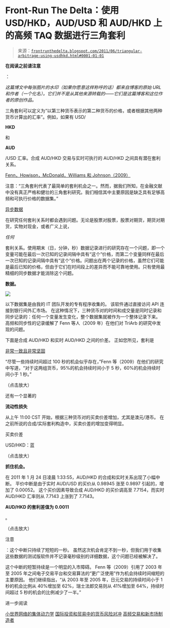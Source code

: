<!--yml

分类：未分类

日期：2024-05-12 23:37:40

-->

# Front-Run The Delta：使用 USD/HKD，AUD/USD 和 AUD/HKD 上的高频 TAQ 数据进行三角套利

> 来源：[`frontrunthedelta.blogspot.com/2011/06/triangular-arbitrage-using-usdhkd.html#0001-01-01`](https://frontrunthedelta.blogspot.com/2011/06/triangular-arbitrage-using-usdhkd.html#0001-01-01)

**在阅读之前请注意**

：

*这篇博文中每张图片的水印（如果你愿意这样称呼的话）都来自博客的原始 URL 和作者（一个化名）。它们并不是从其他来源转载的——它们是这篇博客和这位作者的原创作品。*

三角套利可以定义为“以第三种货币表示的第二种货币的价格，或者根据其他两种货币计算出的汇率”。例如，如果有 USD/

**HKD**

和

**AUD**

/USD 汇率。合成 AUD/HKD 交易与实时可执行的 AUD/HKD 之间具有潜在套利关系。

[Fenn，Howison，McDonald，Williams 和 Johnson（2009）](http://econpapers.repec.org/article/wsiijtafx/v_3a12_3ay_3a2009_3ai_3a08_3ap_3a1105-1123.htm)

注意：“三角套利代表了最简单的套利机会之一。然而，据我们所知，在金融文献中没有真正严格和健壮的三角套利研究。我们相信其中主要原因是缺乏具有足够高频和可执行价格的数据集。”

[异步数据](http://www.answers.com/topic/asynchronous-data)

在研究任何套利关系时都会遇到问题。无论是股票对股票，股票对期货，期货对期货，实物对现金，或者广义上说，

*任何*

套利关系。使用期末（日，分钟，秒）数据记录进行的研究存在一个问题，即一个变量可能在最后一次已知的记录间隔中具有“这个”价格，而第二个变量同样在最后一次已知的记录间隔中具有“这个”价格。问题出在两个记录的价格，虽然它们可能是最后已知的价格，但由于它们在时间段上的差异而不能可靠地使用。只有使用最精细的同步数据才能消除这个问题。

**数据。**

![](https://blogger.googleusercontent.com/img/b/R29vZ2xl/AVvXsEi6HJ8gh-ryo1v9AKwVuezsiYVF1X-BPEYHdmSDEWltCMG6N3IE5y4lkNlJliwQ9ZwYof5tLkHaVAh7zlA_T7p_6NVXbLxK3AVIJCs42OtpwZ7Jzzj3XvEiBggoY3FzG9Dg3qHX_1YIDJE/s1600/data1.png)

以下数据集是由我的 IT 团队开发的专有程序收集的。 该软件通过直接访问 API 连接到银行间外汇市场。 在这种情况下，三种货币对的时间和成交量是同时记录和同步记录的：任何一个变量发生变化，整个数据集就被作为一个整体记录下来。 高频和同步性的记录缓解了 Fenn 等人（2009 年）在他们对 TriArb 的研究中发现的问题。

下面是合成 AUD/HKD 和实时 AUD/HKD 之间的价差。 正如您所见，套利是

[非常一致且非常坚固](http://en.wikipedia.org/wiki/Dijkstra%27s_algorithm)

“尽管一些持续时间超过 100 秒的机会似乎存在，”Fenn 等（2009）在他们的研究中写道，“对于这两组货币，95%的机会持续时间小于 5 秒，60%的机会持续时间小于 1 秒。”

（点击放大）

还有一个显著的

**流动性损失**

从上午 11:00 CST 开始，根据三种货币对的买卖价差增加，尤其是澳元/港币。 在之前所说的合成/实际套利构造中，买卖价差的增加变得明显。

买卖价差

USD/HKD：蓝

（点击放大）

**抓住机会。**

在 2011 年 1 月 24 日凌晨 1:33:55，AUD/HKD 的合成和实时关系出现了小幅中断。 平价中断是由于实时 AUD/USD 的买价从 0.98945 涨至 0.9897 引起的，增加了 0.00052。 这个买价因素导致合成 AUD/HKD 的买价调高至 7.7154，而实时 AUD/HKD 汇率则从 7.7143 上涨到了 7.7143。

**AUD/HKD 的套利差值为 0.0011**

。

（点击放大）

注意

：这个中断只持续了短短的一秒。 虽然这次机会肯定不到一秒，但我们用于收集这些数据的测试版软件并不记录毫秒级别的详细数据，这个问题已经被解决了。

这个中断的短暂持续是一个明显的入市障碍。 Fenn 等（2009）引用了 2003 年至 2005 年之间电子交易平台和交易算法的“更广泛使用”作为机会持续时间缩短的主要原因。 他们继续指出，“从 2003 年至 2005 年，日元交易的持续时间小于 1 秒的机会比例从 40%增加至 62%，瑞士法郎交易则从 41%增加至 64%，持续时间超过 5 秒的机会的比例减少了一半。”

进一步阅读

[小世界网络的集体动力学](http://www.nature.com/nature/journal/v393/n6684/abs/393440a0.html) [国际投资和贸易中的货币风险对冲](http://ideas.repec.org/p/cfi/fseres/cf090.html) [高频交易和新市场制造者](http://papers.ssrn.com/sol3/papers.cfm?abstract_id=1722924)
